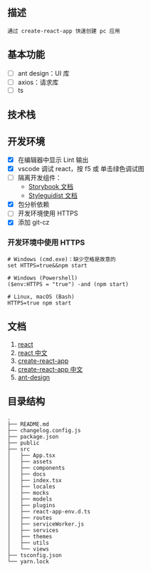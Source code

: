 ## 描述

    通过 create-react-app 快速创建 pc 应用

## 基本功能

- [ ] ant design：UI 库
- [ ] axios：请求库
- [ ] ts

## 技术栈


## 开发环境

- [x] 在编辑器中显示 Lint 输出
- [x] vscode 调试 react，按 f5 或 单击绿色调试图
- [ ] 隔离开发组件：
    - [Storybook 文档](https://www.learnstorybook.com/react/zh-CN/get-started)
    - [Styleguidist 文档](https://react-styleguidist.js.org/docs/getting-started.html)
- [x] 包分析依赖
- [ ] 开发环境使用 HTTPS
- [x] 添加 git-cz

### 开发环境中使用 HTTPS
```
# Windows (cmd.exe)：缺少空格是故意的
set HTTPS=true&&npm start

# Windows (Powershell)
($env:HTTPS = "true") -and (npm start)

# Linux, macOS (Bash)
HTTPS=true npm start
```

## 文档

1. [react](https://reactjs.org/)
2. [react 中文](https://zh-hans.reactjs.org/)
3. [create-react-app](https://create-react-app.dev/)
4. [create-react-app 中文](https://www.html.cn/create-react-app/)
5. [ant-design](https://ant.design/index-cn)

## 目录结构
```
.
├── README.md
├── changelog.config.js
├── package.json
├── public
├── src
│   ├── App.tsx
│   ├── assets
│   ├── components
│   ├── docs
│   ├── index.tsx
│   ├── locales
│   ├── mocks
│   ├── models
│   ├── plugins
│   ├── react-app-env.d.ts
│   ├── routes
│   ├── serviceWorker.js
│   ├── services
│   ├── themes
│   ├── utils
│   └── views
├── tsconfig.json
└── yarn.lock
```